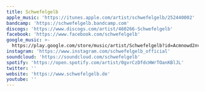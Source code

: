 ```yaml
---
title: Schwefelgelb
apple_music: 'https://itunes.apple.com/artist/schwefelgelb/252440002'
bandcamp: 'https://schwefelgelb.bandcamp.com'
discogs: 'https://www.discogs.com/artist/460266-Schwefelgelb'
facebook: 'https://www.facebook.com/schwefelgelb'
google_music: >-
  https://play.google.com/store/music/artist/Schwefelgelb?id=Acmnowd2nvyuse37hgfnlypmybq
instagram: 'https://www.instagram.com/schwefelgelb_official'
soundcloud: 'https://soundcloud.com/schwefelgelb'
spotify: 'https://open.spotify.com/artist/0gvrCzDfdcHWrTOanKBlJL'
twitter: ''
website: 'https://www.schwefelgelb.de'
youtube: ''
---
```

